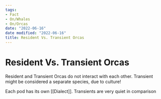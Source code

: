 ```yaml
---
tags:
- Fact
- On/Whales
- On/Orcas
date: "2022-06-16"
date modified: "2022-06-16"
title: Resident Vs. Transient Orcas
---
```


# Resident Vs. Transient Orcas
Resident and Transient Orcas do not interact with each other.  Transient might be considered a separate species, due to culture!

Each pod has its own [[Dialect]].  Transients are very quiet in comparison
